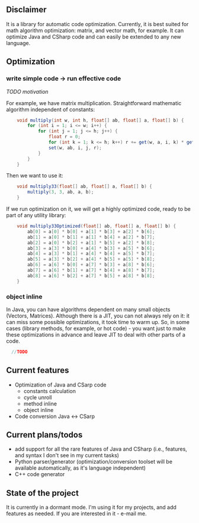 ## Disclaimer
It is a library for automatic code optimization. Currently, it is best suited for math algorithm optimization: matrix, and vector math, for example. It can optimize Java and CSharp code and can easily be extended to any new language.

## Optimization
### write simple code -> run effective code

*TODO motivation*

For example, we have matrix multiplication. Straightforward mathematic algorithm independent of constants:
```java
    void multiply(int w, int h, float[] ab, float[] a, float[] b) {
        for (int i = 1; i <= w; i++) {
            for (int j = 1; j <= h; j++) {
                float r = 0;
                for (int k = 1; k <= h; k++) r += get(w, a, i, k) * get(w, b, k, j);
                set(w, ab, i, j, r);
            }
        }
    }
```
Then we want to use it:
```java
    void multiply33(float[] ab, float[] a, float[] b) {
        multiply(3, 3, ab, a, b);
    }
```
If we run optimization on it, we will get a highly optimized code, ready to be part of any utility library:
```java
    void multiply33Optimized(float[] ab, float[] a, float[] b) {
        ab[0] = a[0] * b[0] + a[1] * b[3] + a[2] * b[6];
        ab[1] = a[0] * b[1] + a[1] * b[4] + a[2] * b[7];
        ab[2] = a[0] * b[2] + a[1] * b[5] + a[2] * b[8];
        ab[3] = a[3] * b[0] + a[4] * b[3] + a[5] * b[6];
        ab[4] = a[3] * b[1] + a[4] * b[4] + a[5] * b[7];
        ab[5] = a[3] * b[2] + a[4] * b[5] + a[5] * b[8];
        ab[6] = a[6] * b[0] + a[7] * b[3] + a[8] * b[6];
        ab[7] = a[6] * b[1] + a[7] * b[4] + a[8] * b[7];
        ab[8] = a[6] * b[2] + a[7] * b[5] + a[8] * b[8];
    }
```

### object inline
In Java, you can have algorithms dependent on many small objects (Vectors, Matrices). Although there is a JIT, you can not always rely on it: it can miss some possible optimizations, it took time to warm up. So, in some cases (library methods, for example, or hot code) - you want just to make these optimizations in advance and leave JIT to deal with other parts of a code.
```java
  //TODO
```

## Current features
* Optimization of Java and CSarp code
  * constants calculation
  * cycle unroll
  * method inline
  * object inline
* Code conversion Java <-> CSarp

## Current plans/todos
- add support for all the rare features of Java and CSharp (i.e., features, and syntax I don't see in my current tasks)
- Python parser/generator (optimization/conversion toolset will be available automatically, as it's language independent)
- C++ code generator

## State of the project
It is currently in a dormant mode. I'm using it for my projects, and add features as needed. If you are interested in it - e-mail me.
